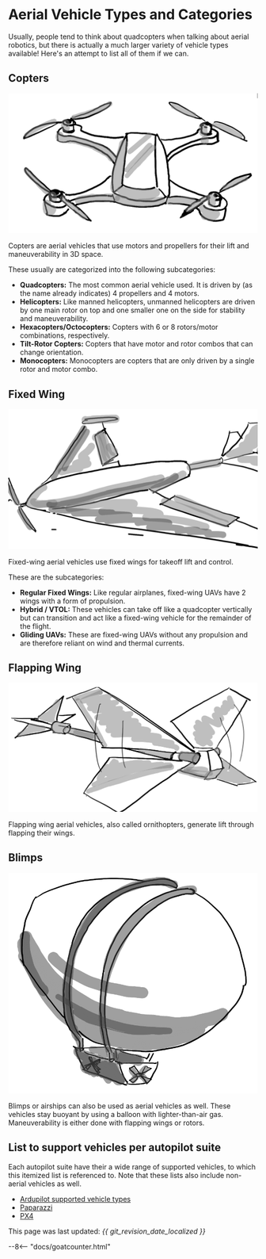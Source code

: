 # Aerial Vehicle Types and Categories

Usually, people tend to think about quadcopters when talking about aerial robotics, but there is actually a much larger variety of vehicle types available! Here's an attempt to list all of them if we can.

## Copters

![quadcopter](images/quadcopter.png)

Copters are aerial vehicles that use motors and propellers for their lift and maneuverability in 3D space.

These usually are categorized into the following subcategories:

* **Quadcopters:** The most common aerial vehicle used. It is driven by (as the name already indicates) 4 propellers and 4 motors.
* **Helicopters:** Like manned helicopters, unmanned helicopters are driven by one main rotor on top and one smaller one on the side for stability and maneuverability.
* **Hexacopters/Octocopters:** Copters with 6 or 8 rotors/motor combinations, respectively.
* **Tilt-Rotor Copters:** Copters that have motor and rotor combos that can change orientation.
* **Monocopters:** Monocopters are copters that are only driven by a single rotor and motor combo.

## Fixed Wing

![fixed_wing](images/fixed_wing.png)

Fixed-wing aerial vehicles use fixed wings for takeoff lift and control.

These are the subcategories:

* **Regular Fixed Wings:** Like regular airplanes, fixed-wing UAVs have 2 wings with a form of propulsion.
* **Hybrid / VTOL:** These vehicles can take off like a quadcopter vertically but can transition and act like a fixed-wing vehicle for the remainder of the flight.
* **Gliding UAVs:** These are fixed-wing UAVs without any propulsion and are therefore reliant on wind and thermal currents.

## Flapping Wing

![flapping](images/flapping.png)

Flapping wing aerial vehicles, also called ornithopters, generate lift through flapping their wings.

## Blimps

![blimp](images/blimp.png)


Blimps or airships can also be used as aerial vehicles as well. These vehicles stay buoyant by using a balloon with lighter-than-air gas. Maneuverability is either done with flapping wings or rotors.


## List to support vehicles per autopilot suite

Each autopilot suite have their a wide range of supported vehicles, to which this itemized list is referenced to. Note that these lists also include non-aerial vehicles as well.

* [Ardupilot supported vehicle types](https://ardupilot.org/ardupilot/docs/common-all-vehicle-types.html)
* [Paparazzi](https://wiki.paparazziuav.org/wiki/Airframes)
* [PX4](https://docs.px4.io/master/en/airframes/airframe_reference.html)

This page was last updated: *{{ git_revision_date_localized }}*

--8<-- "docs/goatcounter.html"
